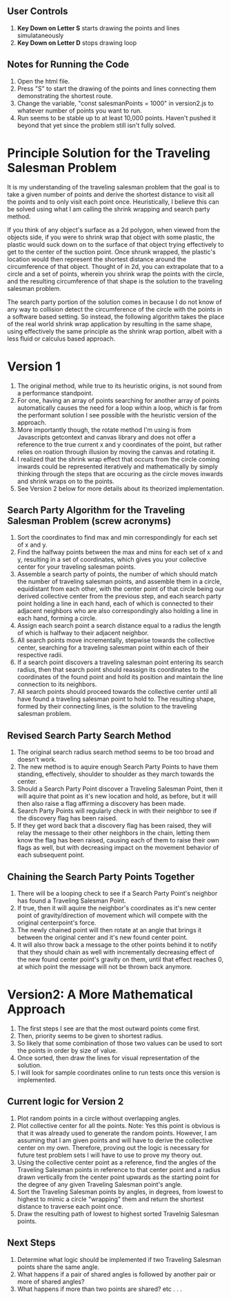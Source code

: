 ## User Controls
1. **Key Down on Letter S** starts drawing the points and lines simulataneously
2. **Key Down on Letter D** stops drawing loop

## Notes for Running the Code
1. Open the html file.
2. Press "S" to start the drawing of the points and lines connecting them demonstrating the shortest route. 
3. Change the variable, "const salesmanPoints = 1000" in version2.js to whatever number of points you want to run. 
4. Run seems to be stable up to at least 10,000 points. Haven't pushed it beyond that yet since the problem still isn't fully solved.
# Principle Solution for the Traveling Salesman Problem

It is my understanding of the traveling salesman problem that the goal is to take a 
given number of points and derive the shortest distance to visit all the points and 
to only visit each point once.  Heuristically, I believe this can be solved using 
what I am calling the shrink wrapping and search party method. 

If you think of any object's surface as a 2d polygon, when viewed from the objects side, 
if you were to shrink wrap that object with some plastic, the plastic would suck down on 
to the surface of that object trying effectively to get to the center of the suction point. 
Once shrunk wrapped, the plastic's location would then represent the shortest distance around 
the circumference of that object. Thought of in 2d, you can extrapolate that to a circle and a 
set of points, wherein you shrink wrap the points with the circle, and the resulting circumference 
of that shape is the solution to the traveling salesman problem. 

The search party portion of the solution comes in because I do not know of any way to collision detect the 
circumference of the circle with the points in a software based setting. So instead, the following algorithm 
takes the place of the real world shrink wrap application by resulting in the same shape, using effectively 
the same principle as the shrink wrap portion, albeit with a less fluid or calculus based approach.

# Version 1
1. The original method, while true to its heuristic origins, is not sound from a performance standpoint. 
2. For one, having an array of points searching for another array of points automatically causes the need for a loop within a loop,
   which is far from the performant solution I see possible with the heuristic version of the approach.
3. More importantly though, the rotate method I'm using is from Javascripts getcontext and canvas library and does not offer a 
   reference to the true current x and y coordinates of the point, but rather relies on roation 
   through illusion by moving the canvas and rotating it. 
4. I realized that the shrink wrap effect that occurs from the circle coming inwards could be represented iteratively 
   and mathematically by simply thinking through the steps that are occuring as the circle moves inwards and shrink wraps on to the points. 
5. See Version 2 below for more details about its theorized implementation.

## Search Party Algorithm for the Traveling Salesman Problem (screw acronyms)
1. Sort the coordinates to find max and min correspondingly for each set of x and y. 
2. Find the halfway points between the max and mins for each set of x and y, resulting in a set of coordinates, 
   which gives you your collective center for your traveling salesman points. 
3. Assemble a search party of points, the number of which should match the number of traveling salesman points, 
   and assemble them in a circle, equidistant from each other, with the center point of that circle being our 
   derived collective center from the previous step, and each search party point holding a line in each 
   hand, each of which is connected to their adjacent neighbors who are also correspondingly also holding
   a line in each hand, forming a circle. 
4. Assign each search point a search distance equal to a radius the length of which is halfway to their 
   adjacent neighbor.
5. All search points move incrementally, stepwise towards the collective center, searching for a traveling salesman point
   within each of their respective radii.
6. If a search point discovers a traveling salesman point entering its search radius, then that search point 
   should reassign its coordinates to the coordinates of the found point and hold its position and maintain the 
   line connection to its neighbors.
7. All search points should proceed towards the collective center until all have found a traveling salesman
   point to hold to. The resulting shape, formed by their connecting lines, is the solution to the 
   traveling salesman problem.


## Revised Search Party Search Method
1. The original search radius search method seems to be too broad and doesn't work. 
2. The new method is to aquire enough Search Party Points to have them standing, effectively, shoulder 
   to shoulder as they march towards the center. 
3. Should a Search Party Point discover a Traveling Salesman Point, then it will aquire that point as it's new
   location and hold, as before, but it will then also raise a flag affirming a discovery has been made. 
4. Search Party Points will regularly check in with their neighbor to see if the discovery flag has been raised.
5. If they get word back that a discovery flag has been raised, they will relay the message to their other neighbors
   in the chain, letting them know the flag has been raised, causing each of them to raise their own flags as well, but 
   with decreasing impact on the movement behavior of each subsequent point.

## Chaining the Search Party Points Together
1. There will be a looping check to see if a Search Party Point's neighbor has found a Traveling Salesman Point.
2. If true, then it will aquire the neighbor's coordinates as it's new center point of gravity/direction of movement
   which will compete with the original centerpoint's force. 
3. The newly chained point will then rotate at an angle that brings it between the original center and it's new found center point. 
4. It will also throw back a message to the other points behind it to notify that they should chain as well 
   with incrementally decreasing effect of the new found center point's gravity on them, until that effect reaches 0,
   at which point the message will not be thrown back anymore. 

# Version2: A More Mathematical Approach 
1. The first steps I see are that the most outward points come first. 
2. Then, priority seems to be given to shortest radius. 
3. So likely that some combination of those two values can be used to sort the points in order by size of value.
4. Once sorted, then draw the lines for visual representation of the solution.
5. I will look for sample coordinates online to run tests once this version is implemented.

## Current logic for Version 2
1. Plot random points in a circle without overlapping angles. 
2. Plot collective center for all the points. Note: Yes this point is obvious is that it was already used to generate the random points. However, I 
   am assuming that I am given points and will have to derive the collective center on my own. Therefore, proving out the logic is necessary for 
   future test problem sets I will have to use to prove my theory out. 
3. Using the collective center point as a reference, find the angles of the Traveling Salesman points in reference to that center point
   and a radius drawn vertically from the center point upwards as the starting point for the degree of any given Traveling Salesman point's angle.
4. Sort the Traveling Salesman points by angles, in degrees, from lowest to highest to mimic a circle "wrapping" them and return the shortest distance to traverse each point once.
5. Draw the resulting path of lowest to highest sorted Travelnig Salesman points.

## Next Steps 
1. Determine what logic should be implemented if two Traveling Salesman points share the same angle.
2. What happens if a pair of shared angles is followed by another pair or more of shared angles?
3. What happens if more than two points are shared? etc . . . 